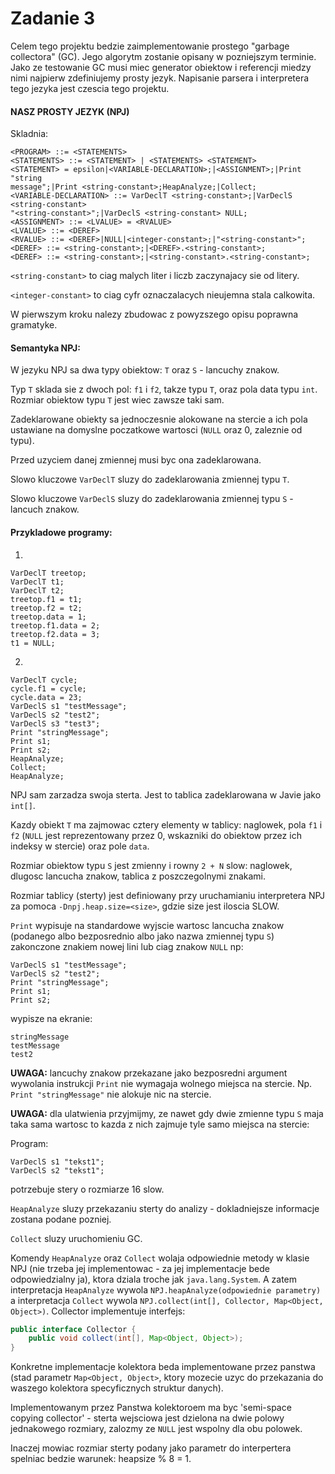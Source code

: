 # Zadanie 3

Celem tego projektu bedzie zaimplementowanie prostego "garbage collectora" (GC). Jego algorytm
zostanie opisany w pozniejszym terminie.
Jako ze testowanie GC musi miec generator obiektow i referencji miedzy nimi
najpierw zdefiniujemy prosty jezyk. Napisanie parsera i interpretera tego jezyka
jest czescia tego projektu.

#### NASZ PROSTY JEZYK (NPJ)

Skladnia:
```
<PROGRAM> ::= <STATEMENTS>
<STATEMENTS> ::= <STATEMENT> | <STATEMENTS> <STATEMENT>
<STATEMENT> = epsilon|<VARIABLE-DECLARATION>;|<ASSIGNMENT>;|Print "string
message";|Print <string-constant>;HeapAnalyze;|Collect;
<VARIABLE-DECLARATION> ::= VarDeclT <string-constant>;|VarDeclS <string-constant>
"<string-constant>";|VarDeclS <string-constant> NULL;
<ASSIGNMENT> ::= <LVALUE> = <RVALUE>
<LVALUE> ::= <DEREF>
<RVALUE> ::= <DEREF>|NULL|<integer-constant>;|"<string-constant>";
<DEREF> ::= <string-constant>;|<DEREF>.<string-constant>;
<DEREF> ::= <string-constant>;|<string-constant>.<string-constant>;
```
`<string-constant>` to ciag malych liter i liczb zaczynajacy sie od litery.

`<integer-constant>` to ciag cyfr oznaczalacych nieujemna stala calkowita.

W pierwszym kroku nalezy zbudowac z powyzszego opisu poprawna gramatyke.

#### Semantyka NPJ:

W jezyku NPJ sa dwa typy obiektow: `T` oraz `S` - lancuchy znakow.

Typ `T` sklada sie z dwoch pol: `f1` i `f2`, takze typu `T`, oraz pola data typu `int`. Rozmiar obiektow typu
`T` jest wiec zawsze taki sam.

Zadeklarowane obiekty sa jednoczesnie alokowane na stercie a ich pola ustawiane na domyslne
poczatkowe wartosci (`NULL` oraz 0, zaleznie od typu).

Przed uzyciem danej zmiennej musi byc ona zadeklarowana.

Slowo kluczowe `VarDeclT` sluzy do zadeklarowania zmiennej typu `T`.

Slowo kluczowe `VarDeclS` sluzy do zadeklarowania zmiennej typu `S` - lancuch znakow.

#### Przykladowe programy:

1.
```
VarDeclT treetop;
VarDeclT t1;
VarDeclT t2;
treetop.f1 = t1;
treetop.f2 = t2;
treetop.data = 1;
treetop.f1.data = 2;
treetop.f2.data = 3;
t1 = NULL;
```
2.
```
VarDeclT cycle;
cycle.f1 = cycle;
cycle.data = 23;
VarDeclS s1 "testMessage";
VarDeclS s2 "test2";
VarDeclS s3 "test3";
Print "stringMessage";
Print s1;
Print s2;
HeapAnalyze;
Collect;
HeapAnalyze;
```

NPJ sam zarzadza swoja sterta. Jest to tablica zadeklarowana w Javie jako `int[]`.

Kazdy obiekt `T` ma zajmowac cztery elementy w tablicy: naglowek, pola `f1` i `f2` (`NULL` 
jest reprezentowany przez 0, wskazniki do obiektow przez ich indeksy w stercie) oraz pole `data`.

Rozmiar obiektow typu `S` jest zmienny i rowny `2 + N` slow: naglowek, dlugosc lancucha znakow,
tablica z poszczegolnymi znakami.

Rozmiar tablicy (sterty) jest definiowany przy uruchamianiu interpretera NPJ za pomoca
`-Dnpj.heap.size=<size>`, gdzie size jest iloscia SLOW.

`Print` wypisuje na standardowe wyjscie wartosc lancucha znakow (podanego albo bezposrednio albo
jako nazwa zmiennej typu `S`) zakonczone znakiem nowej lini lub ciag znakow `NULL` np:
```
VarDeclS s1 "testMessage";
VarDeclS s2 "test2";
Print "stringMessage";
Print s1;
Print s2;
```
wypisze na ekranie:
```
stringMessage
testMessage
test2
```

__UWAGA:__ lancuchy znakow przekazane jako bezposredni argument wywolania instrukcji `Print` nie
wymagaja wolnego miejsca na stercie. Np. `Print "stringMessage"` nie alokuje nic na stercie.

__UWAGA:__ dla ulatwienia przyjmijmy, ze nawet gdy dwie zmienne typu `S` maja taka sama wartosc to
kazda z nich zajmuje tyle samo miejsca na stercie:

Program:
```
VarDeclS s1 "tekst1";
VarDeclS s2 "tekst1";
```
potrzebuje stery o rozmiarze 16 slow.

`HeapAnalyze` sluzy przekazaniu sterty do analizy - dokladniejsze informacje zostana podane
pozniej.

`Collect` sluzy uruchomieniu GC.

Komendy `HeapAnalyze` oraz `Collect` wolaja odpowiednie metody w klasie NPJ (nie trzeba jej
implementowac - za jej implementacje bede odpowiedzialny ja),
ktora dziala troche jak `java.lang.System`. A zatem interpretacja `HeapAnalyze` wywola
`NPJ.heapAnalyze(odpowiednie parametry)` a interpretacja `Collect` wywola
`NPJ.collect(int[], Collector, Map<Object, Object>)`. Collector implementuje interfejs:
```java
public interface Collector {
    public void collect(int[], Map<Object, Object>);
}
```
Konkretne implementacje kolektora beda implementowane przez panstwa (stad parametr
`Map<Object, Object>`, ktory mozecie uzyc do przekazania do waszego kolektora specyficznych
struktur danych).

Implementowanym przez Panstwa kolektoroem ma byc 'semi-space copying collector' - sterta
wejsciowa jest dzielona na dwie polowy jednakowego rozmiary, zalozmy ze `NULL` jest wspolny
dla obu polowek.

Inaczej mowiac rozmiar sterty podany jako parametr do interpertera spelniac bedzie warunek:
heapsize % 8 = 1.
